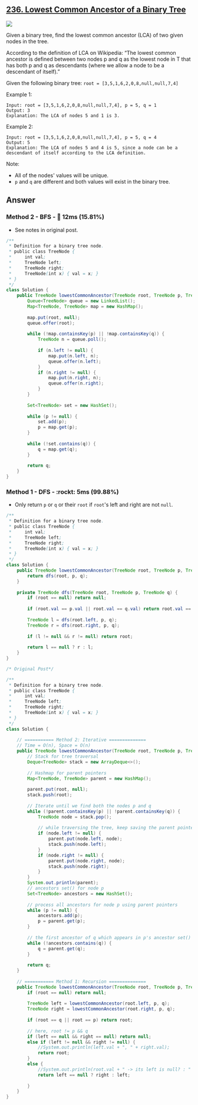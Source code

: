 ## [236. Lowest Common Ancestor of a Binary Tree](https://leetcode.com/problems/lowest-common-ancestor-of-a-binary-tree/)

![](https://github.com/weltond/DataStructure/blob/master/medium.PNG)

Given a binary tree, find the lowest common ancestor (LCA) of two given nodes in the tree.

According to the definition of LCA on Wikipedia: “The lowest common ancestor is defined between two nodes p and q as the lowest node in T that has both p and q as descendants (where we allow a node to be a descendant of itself).”

Given the following binary tree:  `root = [3,5,1,6,2,0,8,null,null,7,4]`


Example 1:

```
Input: root = [3,5,1,6,2,0,8,null,null,7,4], p = 5, q = 1
Output: 3
Explanation: The LCA of nodes 5 and 1 is 3.
```

Example 2:

```
Input: root = [3,5,1,6,2,0,8,null,null,7,4], p = 5, q = 4
Output: 5
Explanation: The LCA of nodes 5 and 4 is 5, since a node can be a descendant of itself according to the LCA definition.
``` 

Note:

- All of the nodes' values will be unique.
- `p` and `q` are different and both values will exist in the binary tree.

## Answer
### Method 2 - BFS - :turtle: 12ms (15.81%)
- See notes in original post.

```java
/**
 * Definition for a binary tree node.
 * public class TreeNode {
 *     int val;
 *     TreeNode left;
 *     TreeNode right;
 *     TreeNode(int x) { val = x; }
 * }
 */
class Solution {
    public TreeNode lowestCommonAncestor(TreeNode root, TreeNode p, TreeNode q) {
        Queue<TreeNode> queue = new LinkedList();
        Map<TreeNode, TreeNode> map = new HashMap();
        
        map.put(root, null);
        queue.offer(root);
        
        while (!map.containsKey(p) || !map.containsKey(q)) {
            TreeNode n = queue.poll();
            
            if (n.left != null) {
                map.put(n.left, n);
                queue.offer(n.left);
            }
            if (n.right != null) {
                map.put(n.right, n);
                queue.offer(n.right);
            }
        }
        
        Set<TreeNode> set = new HashSet();
        
        while (p != null) {
            set.add(p);
            p = map.get(p);
        }
        
        while (!set.contains(q)) {
            q = map.get(q);
        }
        
        return q;
    }
}
```

### Method 1 - DFS - :rockt: 5ms (99.88%)

- Only return `p` or `q` or their `root` if `root`'s left and right are not `null`.

```java
/**
 * Definition for a binary tree node.
 * public class TreeNode {
 *     int val;
 *     TreeNode left;
 *     TreeNode right;
 *     TreeNode(int x) { val = x; }
 * }
 */
class Solution {
    public TreeNode lowestCommonAncestor(TreeNode root, TreeNode p, TreeNode q) {
        return dfs(root, p, q);
    }
    
    private TreeNode dfs(TreeNode root, TreeNode p, TreeNode q) {
        if (root == null) return null;
        
        if (root.val == p.val || root.val == q.val) return root.val == p.val ? p : q;
        
        TreeNode l = dfs(root.left, p, q);
        TreeNode r = dfs(root.right, p, q);
        
        if (l != null && r != null) return root;
        
        return l == null ? r : l;
    }
}
```

```java
/* Original Post*/

/**
 * Definition for a binary tree node.
 * public class TreeNode {
 *     int val;
 *     TreeNode left;
 *     TreeNode right;
 *     TreeNode(int x) { val = x; }
 * }
 */
class Solution {
    
    // =========== Method 2: Iterative ==============
    // Time = O(n), Space = O(n)
    public TreeNode lowestCommonAncestor(TreeNode root, TreeNode p, TreeNode q) {
        // Stack for tree traversal
        Deque<TreeNode> stack = new ArrayDeque<>();
        
        // Hashmap for parent pointers
        Map<TreeNode, TreeNode> parent = new HashMap();
        
        parent.put(root, null);
        stack.push(root);
        
        // Iterate until we find both the nodes p and q 
        while (!parent.containsKey(p) || !parent.containsKey(q)) {
            TreeNode node = stack.pop();
            
            // while traversing the tree, keep saving the parent pointers.
            if (node.left != null) {
                parent.put(node.left, node);
                stack.push(node.left);
            }
            if (node.right != null) {
                parent.put(node.right, node);
                stack.push(node.right);
            }
        }
        System.out.println(parent);
        // ancestors set() for node p
        Set<TreeNode> ancestors = new HashSet();
        
        // process all ancestors for node p using parent pointers
        while (p != null) {
            ancestors.add(p);
            p = parent.get(p);
        }
        
        // the first ancestor of q which appears in p's ancestor set() is res
        while (!ancestors.contains(q)) {
            q = parent.get(q);
        }
        
        return q;
    }
    
    // =========== Method 1: Recursion ==============
    public TreeNode lowestCommonAncestor(TreeNode root, TreeNode p, TreeNode q) {
        if (root == null) return null;
        
        TreeNode left = lowestCommonAncestor(root.left, p, q);
        TreeNode right = lowestCommonAncestor(root.right, p, q);
        
        if (root == q || root == p) return root;
        
        // here, root != p && q
        if (left == null && right == null) return null;
        else if (left != null && right != null) {
            //System.out.println(left.val + ", " + right.val);
            return root;
        }
        else {
            //System.out.println(root.val + " -> its left is null? : " + (left == null));
            return left == null ? right : left;
            
        }
    }
}
```
